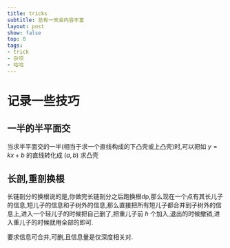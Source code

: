```yaml
---
title: tricks
subtitle: 总有一天会内容丰富
layout: post
show: false
top: 0
tags: 
- trick
- 杂项
- 咕咕
---
```


# 记录一些技巧

## 一半的半平面交

当求半平面交的一半(相当于求一个直线构成的下凸壳或上凸壳)时,可以把如 $y=kx+b$ 的直线转化成 $(a,b)$ 求凸壳

## 长剖,重剖换根

长链剖分的换根说的是,你做完长链剖分之后跑换根dp,那么现在一个点有其长儿子的信息,短儿子的信息和子树外的信息,那么直接把所有短儿子都合并到子树外的信息上,进入一个轻儿子的时候把自己删了,把重儿子前 $h$ 个加入,退出的时候撤销,进入重儿子的时候就用全部的即可.

要求信息可合并,可删,且信息量是仅深度相关对.


